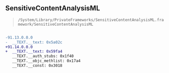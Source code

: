 ## SensitiveContentAnalysisML

> `/System/Library/PrivateFrameworks/SensitiveContentAnalysisML.framework/SensitiveContentAnalysisML`

```diff

-91.13.0.0.0
-  __TEXT.__text: 0x5a02c
+91.14.0.0.0
+  __TEXT.__text: 0x59fa4
   __TEXT.__auth_stubs: 0x1f40
   __TEXT.__objc_methlist: 0x17a4
   __TEXT.__const: 0x3018

```

